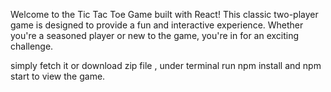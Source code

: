Welcome to the Tic Tac Toe Game built with React! 
This classic two-player game is designed to provide a fun and interactive experience.
Whether you're a seasoned player or new to the game, you're in for an exciting challenge.

simply fetch it or download zip file , under terminal run npm install and npm start to view the game.
